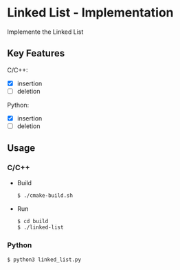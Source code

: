 # Linked List - Implementation

Implemente the Linked List

## Key Features

C/C++:

- [x] insertion
- [ ] deletion

Python:

- [x] insertion
- [ ] deletion

## Usage

### C/C++

- Build

    ```sh
    $ ./cmake-build.sh
    ```

- Run

    ```sh
    $ cd build
    $ ./linked-list
    ```

### Python

```bash
$ python3 linked_list.py
```
